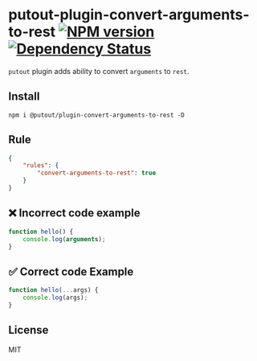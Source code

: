 # putout-plugin-convert-arguments-to-rest [![NPM version][NPMIMGURL]][NPMURL] [![Dependency Status][DependencyStatusIMGURL]][DependencyStatusURL]

[NPMIMGURL]:                https://img.shields.io/npm/v/@putout/plugin-convert-arguments-to-rest.svg?style=flat&longCache=true
[NPMURL]:                   https://npmjs.org/package/@putout/plugin-convert-arguments-to-rest "npm"

[DependencyStatusURL]:      https://david-dm.org/coderaiser/putout?path=packages/plugin-convert-arguments-to-rest
[DependencyStatusIMGURL]:   https://david-dm.org/coderaiser/putout.svg?path=packages/plugin-convert-arguments-to-rest

`putout` plugin adds ability to convert `arguments` to `rest`.
## Install

```
npm i @putout/plugin-convert-arguments-to-rest -D
```

## Rule

```json
{
    "rules": {
        "convert-arguments-to-rest": true
    }
}
```

## ❌ Incorrect code example

```js
function hello() {
    console.log(arguments);
}
```

## ✅ Correct code Example

```js
function hello(...args) {
    console.log(args);
}
```

## License

MIT

